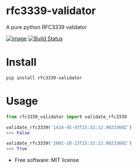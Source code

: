 # rfc3339-validator

A pure python RFC3339 validator


[![image](https://img.shields.io/pypi/v/rfc3339_validator.svg)](https://pypi.python.org/pypi/rfc3339_validator)
[![Build Status](https://travis-ci.org/naimetti/rfc3339-validator.svg?branch=master)](https://travis-ci.org/naimetti/rfc3339-validator)

# Install

```shell script
pip install rfc3339-validator
```

# Usage

```python
from rfc3339_validator import validate_rfc3339

validate_rfc3339('1424-45-93T15:32:12.9023368Z')
>>> False

validate_rfc3339('2001-10-23T15:32:12.9023368Z')
>>> True
```


  - Free software: MIT license
